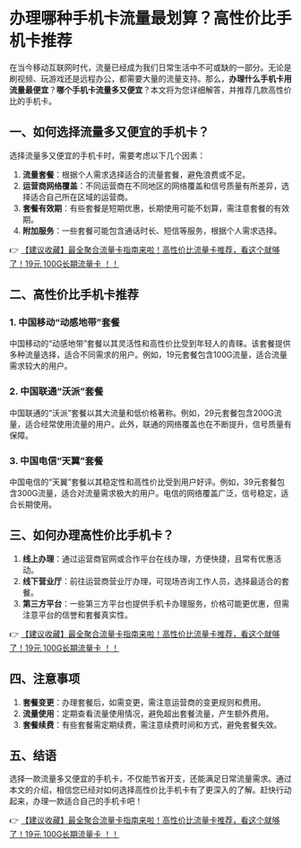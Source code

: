 # 办理哪种手机卡流量最划算？高性价比手机卡推荐

在当今移动互联网时代，流量已经成为我们日常生活中不可或缺的一部分。无论是刷视频、玩游戏还是远程办公，都需要大量的流量支持。那么，**办理什么手机卡用流量最便宜**？**哪个手机卡流量多又便宜**？本文将为您详细解答，并推荐几款高性价比的手机卡。

## 一、如何选择流量多又便宜的手机卡？

选择流量多又便宜的手机卡时，需要考虑以下几个因素：

1. **流量套餐**：根据个人需求选择适合的流量套餐，避免浪费或不足。
2. **运营商网络覆盖**：不同运营商在不同地区的网络覆盖和信号质量有所差异，选择适合自己所在区域的运营商。
3. **套餐有效期**：有些套餐是短期优惠，长期使用可能不划算，需注意套餐的有效期。
4. **附加服务**：一些套餐可能包含通话时长、短信等服务，根据个人需求选择。

👉 [【建议收藏】最全聚合流量卡指南来啦！高性价比流量卡推荐，看这个就够了！19元 100G长期流量卡 ！！](https://bit.ly/Liuliangka)

## 二、高性价比手机卡推荐

### 1. 中国移动“动感地带”套餐
中国移动的“动感地带”套餐以其灵活性和高性价比受到年轻人的青睐。该套餐提供多种流量选择，适合不同需求的用户。例如，19元套餐包含100G流量，适合流量需求较大的用户。

### 2. 中国联通“沃派”套餐
中国联通的“沃派”套餐以其大流量和低价格著称。例如，29元套餐包含200G流量，适合经常使用流量的用户。此外，联通的网络覆盖也在不断提升，信号质量有保障。

### 3. 中国电信“天翼”套餐
中国电信的“天翼”套餐以其稳定性和高性价比受到用户好评。例如，39元套餐包含300G流量，适合对流量需求极大的用户。电信的网络覆盖广泛，信号稳定，适合长期使用。

## 三、如何办理高性价比手机卡？

1. **线上办理**：通过运营商官网或合作平台在线办理，方便快捷，且常有优惠活动。
2. **线下营业厅**：前往运营商营业厅办理，可现场咨询工作人员，选择最适合的套餐。
3. **第三方平台**：一些第三方平台也提供手机卡办理服务，价格可能更优惠，但需注意平台的信誉和套餐真实性。

👉 [【建议收藏】最全聚合流量卡指南来啦！高性价比流量卡推荐，看这个就够了！19元 100G长期流量卡 ！！](https://bit.ly/Liuliangka)

## 四、注意事项

1. **套餐变更**：办理套餐后，如需变更，需注意运营商的变更规则和费用。
2. **流量使用**：定期查看流量使用情况，避免超出套餐流量，产生额外费用。
3. **套餐续费**：有些套餐需定期续费，需注意续费时间和方式，避免套餐失效。

## 五、结语

选择一款流量多又便宜的手机卡，不仅能节省开支，还能满足日常流量需求。通过本文的介绍，相信您已经对如何选择高性价比手机卡有了更深入的了解。赶快行动起来，办理一款适合自己的手机卡吧！

👉 [【建议收藏】最全聚合流量卡指南来啦！高性价比流量卡推荐，看这个就够了！19元 100G长期流量卡 ！！](https://bit.ly/Liuliangka)